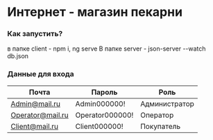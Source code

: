 # Интернет - магазин пекарни

### Как запустить?

в папке client - npm i, ng serve
 В папке server - json-server --watch db.json


### Данные для входа

| Почта | Пароль | Роль |
| ------ | ------ | ----- |
| Admin@mail.ru | Admin000000! | Администратор |
| Operator@mail.ru | Operator000000! | Оператор|
| Client@mail.ru | Client000000! | Покупатель |

